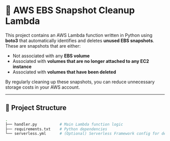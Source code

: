# 🧹 AWS EBS Snapshot Cleanup Lambda

This project contains an AWS Lambda function written in Python using **boto3** that automatically identifies and deletes **unused EBS snapshots**. These are snapshots that are either:

- Not associated with any **EBS volume**
- Associated with **volumes that are no longer attached to any EC2 instance**
- Associated with **volumes that have been deleted**

By regularly cleaning up these snapshots, you can reduce unnecessary storage costs in your AWS account.

---

## 📁 Project Structure

```bash
.
├── handler.py          # Main Lambda function logic
├── requirements.txt    # Python dependencies
└── serverless.yml      # (Optional) Serverless Framework config for deployment
